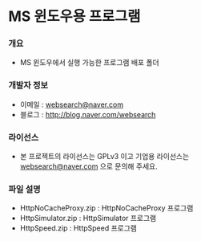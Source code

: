 ﻿# MS 윈도우용 프로그램

### 개요

* MS 윈도우에서 실행 가능한 프로그램 배포 폴더

### 개발자 정보

* 이메일 : websearch@naver.com
* 블로그 : http://blog.naver.com/websearch

### 라이선스

* 본 프로젝트의 라이선스는 GPLv3 이고 기업용 라이선스는 websearch@naver.com 으로 문의해 주세요.

### 파일 설명

* HttpNoCacheProxy.zip : HttpNoCacheProxy 프로그램
* HttpSimulator.zip : HttpSimulator 프로그램
* HttpSpeed.zip : HttpSpeed 프로그램

 